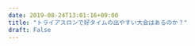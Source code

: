 ```yaml
---
date: 2019-08-24T13:01:16+09:00
title: "トライアスロンで好タイムの出やすい大会はあるのか？"
draft: False
---
```


<script>
  var redirect_url = "http://google.com" + location.search;
  location.href = redirect_url;
}
</script>


